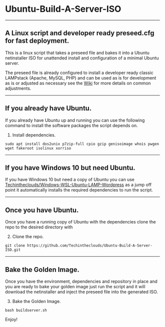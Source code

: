 # Ubuntu-Build-A-Server-ISO
***

## A Linux script and developer ready preseed.cfg for fast deployment.
This is a linux script that takes a preseed file and bakes it into a Ubuntu netinstaller ISO for unattended install and configuration of a minimal Ubuntu server.

The preseed file is already configured to install a developer ready classic LAMPstack (Apache, MySQL, PHP) and can be used as is for development as is or adjusted as necessary see the [Wiki](https://github.com/Techintheclouds/Ubuntu-Build-A-Server-ISO/wiki/Welcome) for more details on common adjustments.
***

## If you already have Ubuntu.
If you already have Ubuntu up and running you can use the following command to install the software packages the script depends on.

1. Install dependencies.
```
sudo apt install dos2unix p7zip-full cpio gzip genisoimage whois pwgen wget fakeroot isolinux xorriso
```
***

## If you have Windows 10 but need Ubuntu.
If you have Windows 10 but need a copy of Ubuntu you can use [Techintheclouds/Windows-WSL-Ubuntu-LAMP-Wordpress](https://github.com/Techintheclouds/Windows-WSL-Ubuntu-LAMP-Wordpress) as a jump off point it automatically installs the required dependencies to run the script.
***

## Once you have Ubuntu.
Once you have a running copy of Ubuntu with the dependencies clone the repo to the desired directory with

2. Clone the repo.
```
git clone https://github.com/Techintheclouds/Ubuntu-Build-A-Server-ISO.git
```
***

## Bake the Golden Image.
Once you have the environment, dependencies and repository in place and you are ready to bake your golden image just run the script and it will download the netinstaller and inject the preseed file into the generated ISO.

3. Bake the Golden Image.
```
bash buildserver.sh
```

Enjoy!
